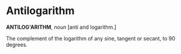 # Antilogarithm

**ANTILOG'ARITHM**, _noun_ \[anti and logarithm.\]

The complement of the logarithm of any sine, tangent or secant, to 90 degrees.